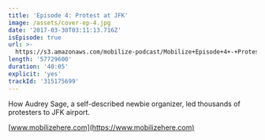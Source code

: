 ```yaml
---
title: 'Episode 4: Protest at JFK'
image: /assets/cover-ep-4.jpg
date: '2017-03-30T03:11:13.716Z'
isEpisode: true
url: >-
  https://s3.amazonaws.com/mobilize-podcast/Mobilize+Episode+4+-+Protest+at+JFK.mp3
length: '57729600'
duration: '40:05'
explicit: 'yes'
trackId: '315175699'
---
```

How Audrey Sage, a self-described newbie organizer, led thousands of protesters to JFK airport. 

[www.mobilizehere.com](https://www.mobilizehere.com)

